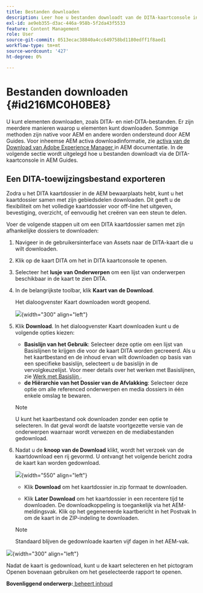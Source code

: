 ```yaml
---
title: Bestanden downloaden
description: Leer hoe u bestanden downloadt van de DITA-kaartconsole in AEM Guides en een DITA-kaartbestand exporteert in AEM opslagplaats.
exl-id: ae9eb355-d3ac-446a-958b-5f2da43f5533
feature: Content Management
role: User
source-git-commit: 0513ecac38840a4cc649758bd1180edff1f8aed1
workflow-type: tm+mt
source-wordcount: '427'
ht-degree: 0%

---
```


# Bestanden downloaden {#id216MC0H0BE8}

U kunt elementen downloaden, zoals DITA- en niet-DITA-bestanden. Er zijn meerdere manieren waarop u elementen kunt downloaden. Sommige methoden zijn native voor AEM en andere worden ondersteund door AEM Guides. Voor inheemse AEM activa downloadinformatie, zie [ activa van de Download van Adobe Experience Manager ](https://experienceleague.adobe.com/docs/experience-manager-cloud-service/assets/manage/download-assets-from-aem.html) in AEM documentatie. In de volgende sectie wordt uitgelegd hoe u bestanden downloadt via de DITA-kaartconsole in AEM Guides.

## Een DITA-toewijzingsbestand exporteren

Zodra u het DITA kaartdossier in de AEM bewaarplaats hebt, kunt u het kaartdossier samen met zijn gebiedsdelen downloaden. Dit geeft u de flexibiliteit om het volledige kaartdossier voor off-line het uitgeven, bevestiging, overzicht, of eenvoudig het creëren van een steun te delen.

Voer de volgende stappen uit om een DITA kaartdossier samen met zijn afhankelijke dossiers te downloaden:

1. Navigeer in de gebruikersinterface van Assets naar de DITA-kaart die u wilt downloaden.

1. Klik op de kaart DITA om het in DITA kaartconsole te openen.

1. Selecteer het **lusje van Onderwerpen** om een lijst van onderwerpen beschikbaar in de kaart te zien DITA.

1. In de belangrijkste toolbar, klik **Kaart van de Download**.

   Het dialoogvenster Kaart downloaden wordt geopend.

   ![](images/download-map.png){width="300" align="left"}

1. Klik **Download**. In het dialoogvenster Kaart downloaden kunt u de volgende opties kiezen:

   - **Basislijn van het Gebruik**: Selecteer deze optie om een lijst van Basislijnen te krijgen die voor de kaart DITA worden gecreeerd. Als u het kaartbestand en de inhoud ervan wilt downloaden op basis van een specifieke basislijn, selecteert u de basislijn in de vervolgkeuzelijst. Voor meer details over het werken met Basislijnen, zie [ Werk met Basislijn ](generate-output-use-baseline-for-publishing.md#).
   - **de Hiërarchie van het Dossier van de Afvlakking**: Selecteer deze optie om alle referenced onderwerpen en media dossiers in één enkele omslag te bewaren.
   >[!NOTE]
   >
   > U kunt het kaartbestand ook downloaden zonder een optie te selecteren. In dat geval wordt de laatste voortgezette versie van de onderwerpen waarnaar wordt verwezen en de mediabestanden gedownload.

1. Nadat u de **knoop van de Download** klikt, wordt het verzoek van de kaartdownload een rij gevormd. U ontvangt het volgende bericht zodra de kaart kan worden gedownload.

   ![](images/download-map-prompt.png){width="550" align="left"}

   - Klik **Download** om het kaartdossier in.zip formaat te downloaden.

   - Klik **Later Download** om het kaartdossier in een recentere tijd te downloaden. De downloadkoppeling is toegankelijk via het AEM-meldingsvak. Klik op het gegenereerde kaartbericht in het Postvak In om de kaart in de ZIP-indeling te downloaden.

   >[!NOTE]
   >
   > Standaard blijven de gedownloade kaarten vijf dagen in het AEM-vak.

![](images/download-map-inbox.png){width="300" align="left"}

Nadat de kaart is gedownload, kunt u de kaart selecteren en het pictogram Openen bovenaan gebruiken om het geselecteerde rapport te openen.

**Bovenliggend onderwerp:**[ beheert inhoud ](authoring.md)
